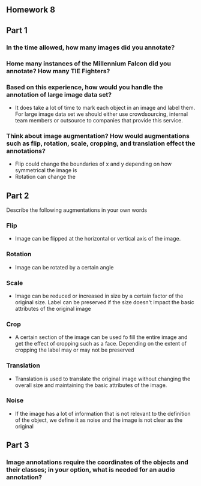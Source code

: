 ## Homework 8

## Part 1
### In the time allowed, how many images did you annotate?

### Home many instances of the Millennium Falcon did you annotate? How many TIE Fighters?

### Based on this experience, how would you handle the annotation of large image data set?
* It does take a lot of time to mark each object in an image and label them. For large image data set we should either use crowdsourcing, internal team members or outsource to companies that provide this service.

### Think about image augmentation? How would augmentations such as flip, rotation, scale, cropping, and translation effect the annotations?
* Flip could change the boundaries of x and y depending on how symmetrical the image is
* Rotation can change the  

## Part 2
Describe the following augmentations in your own words
### Flip
* Image can be flipped at the horizontal or vertical axis of the image.

### Rotation
* Image can be rotated by a certain angle

### Scale
* Image can be reduced or increased in size by a certain factor of the original size. Label can be preserved if the size doesn't impact the basic attributes of the original image

### Crop
* A certain section of the image can be used fo fill the entire image and get the effect of cropping such as a face. Depending on the extent of cropping the label may or may not be preserved

### Translation
* Translation is used to translate the original image without changing the overall size and maintaining the basic attributes of the image.

### Noise
* If the image has a lot of information that is not relevant to the definition of the object, we define it as noise and the image is not clear as the original

## Part 3
### Image annotations require the coordinates of the objects and their classes; in your option, what is needed for an audio annotation?
